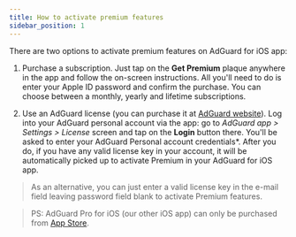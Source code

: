 ```yaml
---
title: How to activate premium features
sidebar_position: 1
---
```


There are two options to activate premium features on AdGuard for iOS app:

1) Purchase a subscription. Just tap on the **Get Premium** plaque anywhere in the app and follow the on-screen instructions. All you'll need to do is enter your Apple ID password and confirm the purchase. You can choose between a monthly, yearly and lifetime subscriptions.

2) Use an AdGuard license (you can purchase it at [AdGuard website](https://adguard.com/en/license.html)). Log into your AdGuard personal account via the app: go to *AdGuard app > Settings > License* screen and tap on the **Login** button there. You'll be asked to enter your AdGuard Personal account credentials*. After you do, if you have any valid license key in your account, it will be automatically picked up to activate Premium in your AdGuard for iOS app.

> As an alternative, you can just enter a valid license key in the e-mail field leaving password field blank to activate Premium features.

> PS: AdGuard Pro for iOS (our other iOS app) can only be purchased from [App Store](https://apps.apple.com/app/adguard-pro-adblock-privacy/id1126386264).